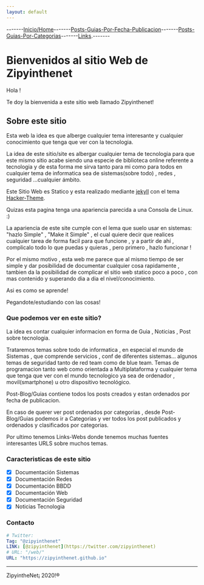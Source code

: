 ```yaml
---
layout: default
---
```

-------[Inicio/Home](./index.html)-------[Posts-Guias-Por-Fecha-Publicacion](./posts.html)-------[Posts-Guias-Por-Categorias](./categorias.html)-------[Links](./links.html).-------
# Bienvenidos al sitio Web de Zipyinthenet 

Hola !

Te doy la bienvenida a este sitio web llamado Zipyinthenet!

## Sobre este sitio

Esta web la idea es que alberge cualquier tema interesante y cualquier conocimiento que tenga que ver con la tecnologia.

La idea de este sitio/site es albergar cualquier tema de tecnologia para que este mismo sitio acabe siendo una especie de biblioteca online referente a tecnologia y de esta forma me sirva tanto para mi como para todos en cualquier tema de informatica sea de sistemas(sobre todo) , redes , seguridad ...cualquier ámbito.

Este Sitio Web es Statico y esta realizado mediante [jekyll](https://github.com/jekyll/jekyll) con el tema [Hacker-Theme](https://github.com/pages-themes/hacker).

Quizas esta pagina tenga una apariencia parecida a una Consola de Linux. :)

La apariencia de este site cumple con el lema que suelo usar en sistemas: "hazlo Simple" , "Make it Simple" , el cual quiere decir que realices cualquier tarea de forma facil para que funcione , y a partir de ahí , complicalo todo lo que puedas y quieras , pero primero , hazlo funcionar ! 

Por el mismo motivo , esta web me parece que al mismo tiempo de ser simple y dar posibilidad de documentar cualquier cosa rapidamente , tambien da la posibilidad de complicar el sitio web statico poco a poco , con mas contenido y superando dia a dia el nivel/conocimiento. 

Asi es como se aprende!

Pegandote/estudiando con las cosas!

### Que podemos ver en este sitio? 

La idea es contar cualquier informacion en forma de Guia , Noticias , Post sobre tecnologia.

Trataremos temas sobre todo de informatica , en especial el mundo de Sistemas , que comprende servicios , conf de diferentes sistemas... algunos temas de seguridad tanto de red team como de blue team. Temas de programacion tanto web como orientada a Multiplataforma y cualquier tema que tenga que ver con el mundo tecnologico ya sea de ordenador , movil(smartphone) u otro dispositivo tecnológico.

Post-Blog/Guias contiene todos los posts creados y estan ordenados por fecha de publicacion. 

En caso de querer ver post ordenados por categorias , desde Post-Blog/Guias podemos ir a Categorias y ver todos los post publicados y ordenados y clasificados por categorias.

Por ultimo tenemos Links-Webs donde tenemos muchas fuentes interesantes URLS sobre muchos temas.

### Caracteristicas de este sitio

- [x] Documentación Sistemas
- [x] Documentación Redes
- [x] Documentación BBDD
- [x] Documentación Web
- [x] Documentación Seguridad
- [x] Noticias Tecnologia

### Contacto

~~~ yml
# Twitter:
Tag: "@zipyinthenet"
LINK: [@zipyinthenet](https://twitter.com/zipyinthenet)
# URL: "/web/"
URL: "https://zipyinthenet.github.io"
~~~


-----------------------------------------------------------------------------

ZipyintheNet¡ 2020!®
